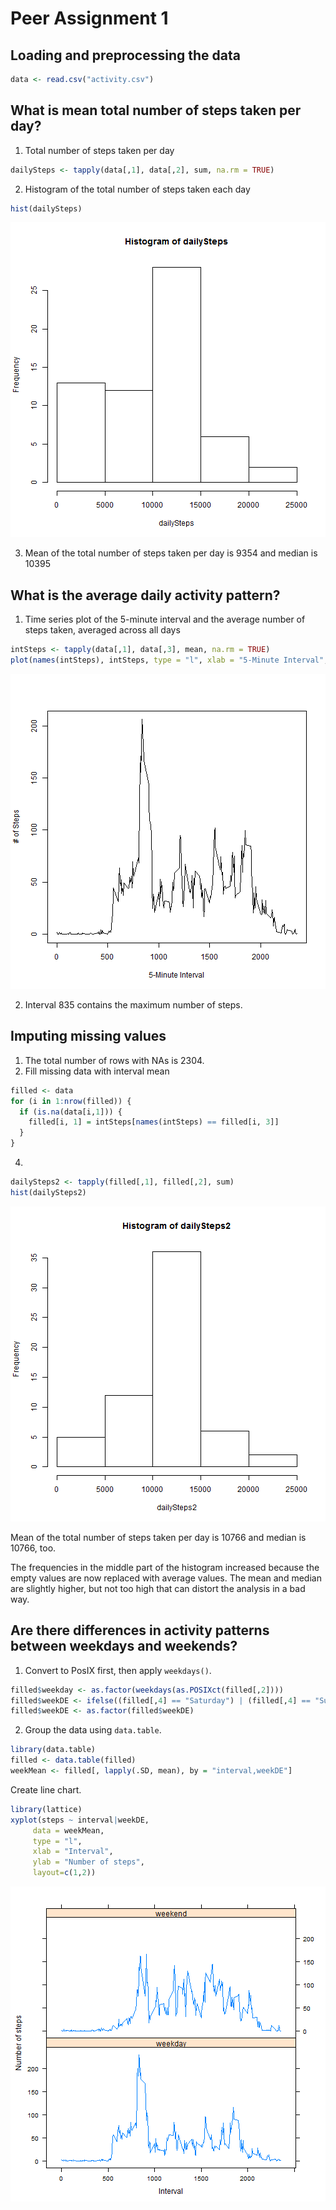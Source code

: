 Peer Assignment 1 
=============================


## Loading and preprocessing the data

```r
data <- read.csv("activity.csv")
```

## What is mean total number of steps taken per day?
1. Total number of steps taken per day

```r
dailySteps <- tapply(data[,1], data[,2], sum, na.rm = TRUE)
```

2. Histogram of the total number of steps taken each day

```r
hist(dailySteps)
```

![plot of chunk unnamed-chunk-4](figure/unnamed-chunk-4-1.png) 

3. Mean of the total number of steps taken per day is 9354 and median is 10395

## What is the average daily activity pattern?
1. Time series plot of the 5-minute interval and the average number of steps taken, averaged across all days

```r
intSteps <- tapply(data[,1], data[,3], mean, na.rm = TRUE)
plot(names(intSteps), intSteps, type = "l", xlab = "5-Minute Interval", ylab = "# of Steps")
```

![plot of chunk unnamed-chunk-5](figure/unnamed-chunk-5-1.png) 

2. Interval 835 contains the maximum number of steps.

## Imputing missing values
1. The total number of rows with NAs is 2304.
2. Fill missing data with interval mean

```r
filled <- data
for (i in 1:nrow(filled)) {
  if (is.na(data[i,1])) {
    filled[i, 1] = intSteps[names(intSteps) == filled[i, 3]]
  }
}
```
4. 

```r
dailySteps2 <- tapply(filled[,1], filled[,2], sum)
hist(dailySteps2)
```

![plot of chunk unnamed-chunk-7](figure/unnamed-chunk-7-1.png) 

Mean of the total number of steps taken per day is 10766 and median is 10766, too.

The frequencies in the middle part of the histogram increased because the empty values are now replaced with average values. The mean and median are slightly higher, but not too high that can distort the analysis in a bad way.

## Are there differences in activity patterns between weekdays and weekends?
1. Convert to PosIX first, then apply `weekdays()`.

```r
filled$weekday <- as.factor(weekdays(as.POSIXct(filled[,2])))
filled$weekDE <- ifelse((filled[,4] == "Saturday") | (filled[,4] == "Sunday"), "weekend", "weekday")
filled$weekDE <- as.factor(filled$weekDE)
```

2. Group the data using `data.table`.

```r
library(data.table)
filled <- data.table(filled)
weekMean <- filled[, lapply(.SD, mean), by = "interval,weekDE"]
```

Create line chart.

```r
library(lattice)
xyplot(steps ~ interval|weekDE,
     data = weekMean,
     type = "l",
     xlab = "Interval",
     ylab = "Number of steps",
     layout=c(1,2))
```

![plot of chunk unnamed-chunk-10](figure/unnamed-chunk-10-1.png) 
